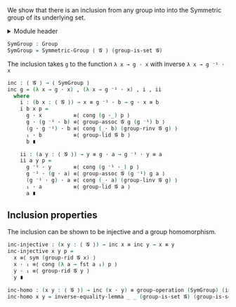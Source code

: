We show that there is an inclusion from any group into into the Symmetric group of its underlying set.

<details>
<summary>Module header</summary>

```agda
{-# OPTIONS --safe --cubical #-}

open import Cubical.Structures.Group

module Groups.Symmetric.Inclusion {ℓ} (𝓖 : Group {ℓ}) where

open import Cubical.Data.Sigma
open import Cubical.Foundations.Prelude
open import Cubical.Functions.FunExtEquiv
open import Groups.Function.Inverse
open import Groups.Symmetric

open group-·syntax 𝓖
```

</details>

```agda
SymGroup : Group
SymGroup = Symmetric-Group ⟨ 𝓖 ⟩ (group-is-set 𝓖)
```

The inclusion takes `g` to the function `λ x → g · x` with inverse `λ x → g ⁻¹ · x`
```agda
inc : ⟨ 𝓖 ⟩ → ⟨ SymGroup ⟩
inc g = (λ x → g · x) , (λ x → g ⁻¹ · x) , i , ii
  where
    i : (b x : ⟨ 𝓖 ⟩) → x ≡ g ⁻¹ · b → g · x ≡ b
    i b x p =
      g · x          ≡⟨ cong (g ·_) p ⟩
      g · (g ⁻¹ · b) ≡⟨ group-assoc 𝓖 g (g ⁻¹) b ⟩
      (g · g ⁻¹) · b ≡⟨ cong (_· b) (group-rinv 𝓖 g) ⟩
      ₁ · b          ≡⟨ group-lid 𝓖 b ⟩
      b ∎

    ii : (a y : ⟨ 𝓖 ⟩) → y ≡ g · a → g ⁻¹ · y ≡ a
    ii a y p =
      g ⁻¹ · y       ≡⟨ cong (g ⁻¹ ·_) p ⟩
      g ⁻¹ · (g · a) ≡⟨ group-assoc 𝓖 (g ⁻¹) g a ⟩
      (g ⁻¹ · g) · a ≡⟨ cong (_· a) (group-linv 𝓖 g) ⟩
      ₁ · a          ≡⟨ group-lid 𝓖 a ⟩
      a ∎
```

## Inclusion properties

The inclusion can be shown to be injective and a group homomorphism.

```agda
inc-injective : (x y : ⟨ 𝓖 ⟩) → inc x ≡ inc y → x ≡ y
inc-injective x y p =
  x ≡⟨ sym (group-rid 𝓖 x) ⟩
  x · ₁ ≡⟨ cong (λ a → fst a ₁) p ⟩
  y · ₁ ≡⟨ group-rid 𝓖 y ⟩
  y ∎

inc-homo : (x y : ⟨ 𝓖 ⟩) → inc (x · y) ≡ group-operation (SymGroup) (inc x) (inc y)
inc-homo x y = inverse-equality-lemma _ _ (group-is-set 𝓖) (group-is-set 𝓖) λ g → sym (group-assoc 𝓖 x y g)
```
